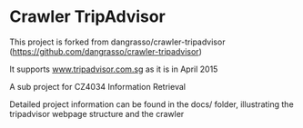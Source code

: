# Crawler TripAdvisor #

This project is forked from dangrasso/crawler-tripadvisor (https://github.com/dangrasso/crawler-tripadvisor)

It supports www.tripadvisor.com.sg as it is in April 2015

A sub project for CZ4034 Information Retrieval

Detailed project information can be found in the docs/ folder, illustrating the tripadvisor webpage structure and the crawler

